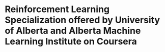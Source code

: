 # Reinforcement Learning Specialization offered by University of Alberta and Alberta Machine Learning Institute on Coursera
